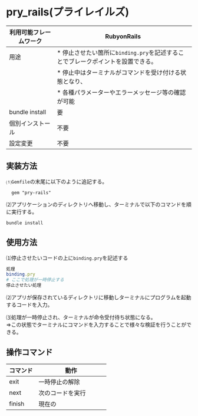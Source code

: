 # pry_rails(プライレイルズ)  
|利用可能フレームワーク | RubyonRails                                                   |  
|---------------------|---------------------------------------------------------------|
|用途                  |* 停止させたい箇所に`binding.pry`を記述することでブレークポイントを設置できる。|
|                      |* 停止中はターミナルがコマンドを受け付ける状態となり、            |
|                      |* 各種パラメーターやエラーメッセージ等の確認が可能　              |
|bundle install        | 要                                                           | 
|個別インストール        | 不要                                                         |
|設定変更               | 不要                                                          |  

## 実装方法  
⑴`Gemfile`の末尾に以下のように追記する。  
```bush
  gem "pry-rails"
```  
⑵アプリケーションのディレクトリへ移動し、ターミナルで以下のコマンドを順に実行する。    
  ```bush
  bundle install  
  ```  
## 使用方法
⑴停止させたいコードの上に`binding.pry`を記述する  
```ruby
処理
binding.pry
# ここで処理が一時停止する
停止させたい処理
```
⑵アプリが保存されているディレクトリに移動しターミナルにプログラムを起動するコードを入力。    

⑶処理が一時停止され、ターミナルが命令受付待ち状態になる。  
 ⇒この状態でターミナルにコマンドを入力することで様々な検証を行うことができる。

## 操作コマンド
|コマンド      |動作                |
|-------------|--------------------|
|exit         |一時停止の解除       |
|next         |次のコードを実行     |
|finish       |現在の　　　　　　　　|
